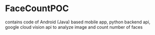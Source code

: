 # FaceCountPOC
contains code of Android (Java) based mobile app, python backend api, google cloud vision api to analyze image and count number of faces
